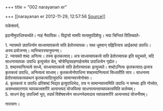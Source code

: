+++
title = "002 narayanan er"

+++
[[narayanan er	2012-11-29, 12:57:56 [Source](https://groups.google.com/g/bvparishat/c/8nMkw6wHlhc)]]



राकेशवर्य,

इदानीमुपाधिश्चर्च्यते। नाहं नैयायिकः। विद्वांसो मामपि सत्यमुपदिशेयुः। मया चिन्तितं विलिख्यते-  

1\. न्यायमते उपाधिर्नाम साध्यव्यापकत्वे सति हेतोरव्यापकः। यथा धूमवान् वह्निरित्यत्र आर्द्रकाष्ठं उपाधिः। अस्य प्रयोजनम्। व्यभिचारस्यानुमानम्।  
2. न्यायमते शब्दः अनित्यः। तस्य कृतकत्वात्। अत्र साध्यव्यापकत्वे सति हेतोरव्यापक इति यदुच्यते, यदि साधनाव्यापकः उपाधिः इत्युच्येत चेत्, श्रोत्रेन्द्रियग्रहणार्हत्वमेव उपाधित्वेन गृह्येत।  
3. शब्दस्यानित्यत्वे साध्ये, साध्यव्यापकत्वे सति हेतोरव्यापकः इत्युच्यते। शब्दोऽनित्यः कृतकत्वात्-इत्यत्र कृतकत्वं उपाधिः, अनित्यत्वं साध्यम्। कृतकत्वेनोपाधिना शब्दस्यानित्यत्वं सिध्यतीति सारः। साधनस्य हेतोरव्यापकत्वकथनं कृतकत्वादित्युपाधिः सामान्यवत्त्वेनोक्तः।  
4. कृतकत्वं य उपाधिः प्रतिशब्दं भिद्यत इत्युपाधिभेदः, तत्र न सामान्यवत्त्वमिति उपाधिः न सम्भवः इति नोच्येत, असम्भववारणाय व्यापकत्वशरीरे अत्यन्तपदं योजयित्वा साधनात्यन्ताव्यापकत्वमिति कर्तव्यम्।  
5. साधनं हेतुः उपाधिर्मा भूत्, तदर्थं विशेषवत्त्वेन साधनभेदमादाय व्यापकशरीरे अत्यन्तपदं योजनीयम्।

  

नारायणः।  

